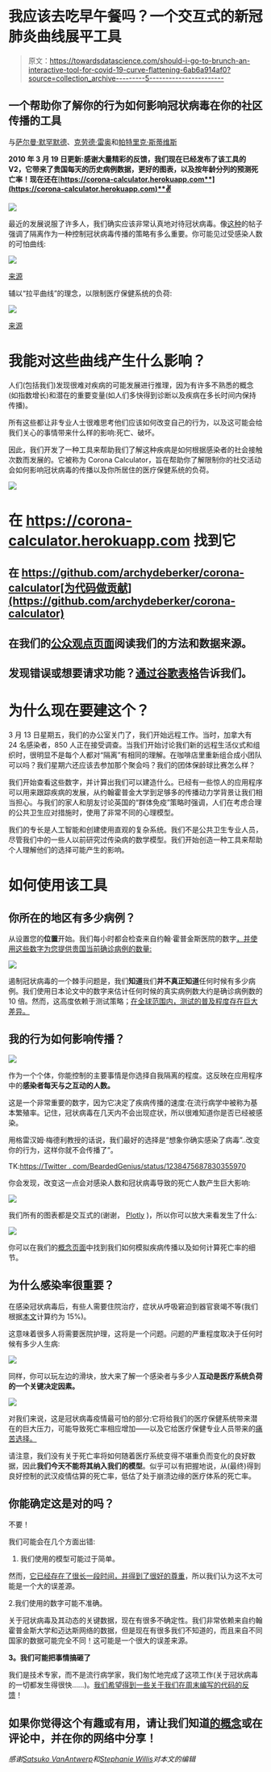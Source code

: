 # 我应该去吃早午餐吗？一个交互式的新冠肺炎曲线展平工具

> 原文：<https://towardsdatascience.com/should-i-go-to-brunch-an-interactive-tool-for-covid-19-curve-flattening-6ab6a914af0?source=collection_archive---------5----------------------->

## 一个帮助你了解你的行为如何影响冠状病毒在你的社区传播的工具

与[萨尔曼·默罕默德](https://www.notion.so/coronahack/About-Us-01a6ae6d91bc4262aa9babe5e976ea67#6cfbcf91ddf142a09f9ba6d094b3ef22)、[克劳德·雷奥](https://www.notion.so/coronahack/About-Us-01a6ae6d91bc4262aa9babe5e976ea67#5d77468aaa5b4017aedfbaf14763725a)和[帕特里克·斯蒂维斯](https://www.notion.so/coronahack/About-Us-01a6ae6d91bc4262aa9babe5e976ea67#025da05df59441ac9ad1a02ff555180a)

**2010 年 3 月 19 日更新:感谢大量精彩的反馈，我们现在已经发布了该工具的 V2，它带来了贵国每天的历史病例数据，更好的图表，以及按年龄分列的预测死亡率！现在还在**[**https://corona-calculator.herokuapp.com**](https://corona-calculator.herokuapp.com)**✌️**

![](img/c5f37a77f9cb7cd1179f665b95d39820.png)

最近的发展说服了许多人，我们确实应该非常认真地对待冠状病毒。像[这种](https://medium.com/@tomaspueyo/coronavirus-act-today-or-people-will-die-f4d3d9cd99ca)的帖子强调了隔离作为一种控制冠状病毒传播的策略有多么重要。你可能见过受感染人数的可怕曲线:

![](img/0e1fe2f85a4fa9e41128e979838fa3c3.png)

[来源](https://medium.com/@tomaspueyo/coronavirus-act-today-or-people-will-die-f4d3d9cd99ca)

辅以“拉平曲线”的理念，以限制医疗保健系统的负荷:

![](img/6e569415b1b45927931915beb71e9d5a.png)

[来源](https://www.sciencealert.com/dragging-out-the-coronavirus-epidemic-is-important-in-saving-lives)

# 我能对这些曲线产生什么影响？

人们(包括我们)发现很难对疾病的可能发展进行推理，因为有许多不熟悉的概念(如指数增长)和潜在的重要变量(如人们多快得到诊断以及疾病在多长时间内保持传播)。

所有这些都让非专业人士很难思考他们应该如何改变自己的行为，以及这可能会给我们关心的事情带来什么样的影响:死亡、破坏。

因此，我们开发了一种工具来帮助我们了解这种疾病是如何根据感染者的社会接触次数而发展的。它被称为 Corona Calculator，旨在帮助你了解限制你的社交活动会如何影响冠状病毒的传播以及你所居住的医疗保健系统的负荷。

![](img/92c0cd346dd53e96b163415f93550f0b.png)

# 在 https://corona-calculator.herokuapp.com 找到它

## 在 https://github.com/archydeberker/corona-calculator[为代码做贡献](https://github.com/archydeberker/corona-calculator)

## 在我们的[公众观点页面](https://www.notion.so/coronahack/Public-842dd2b1f6ea4123b53318ed39f6c73d)阅读我们的方法和数据来源。

## 发现错误或想要请求功能？[通过谷歌表格](https://docs.google.com/forms/d/e/1FAIpQLSdby7GpZc9vBi5XRn_f_YbWW20NgiO6ZIufoZHnU14rn5r9uA/viewform?usp=sf_link)告诉我们。

# 为什么现在要建这个？

3 月 13 日星期五，我们的办公室关门了，我们开始远程工作。当时，加拿大有 24 名感染者，850 人正在接受调查。当我们开始讨论我们新的远程生活仪式和组织时，很明显不是每个人都对“隔离”有相同的理解。在咖啡店里重新组合成小团队可以吗？我们星期六还应该去参加那个聚会吗？我们的团体保龄球比赛怎么样？

我们开始查看这些数字，并计算出我们可以建造什么。已经有一些惊人的应用程序可以用来跟踪疾病的发展，从约翰霍普金大学到足够多的传播动力学背景让我们相当担心。与我们的家人和朋友讨论英国的“群体免疫”策略时强调，人们在考虑合理的公共卫生应对措施时，使用了非常不同的心理模型。

我们的专长是人工智能和创建使用直观的复杂系统。我们不是公共卫生专业人员，尽管我们中的一些人以前研究过传染病的数学模型。我们开始创造一种工具来帮助个人理解他们的选择可能产生的影响。

# 如何使用该工具

## 你所在的地区有多少病例？

从设置您的**位置**开始。我们每小时都会检查来自约翰·霍普金斯医院的数字[，并使用这些数字为您提供贵国当前确诊病例的数量:](https://github.com/CSSEGISandData/COVID-19)

![](img/79ed7f614f7d5df4cc9c1bb12c435540.png)

遏制冠状病毒的一个棘手问题是，我们**知道**我们**并不真正知道**任何时候有多少病例。我们使用日本论文中的数字来估计任何时候的真实病例数大约是确诊病例数的 10 倍。然而，这高度依赖于测试策略；[在全球范围内，测试的普及程度存在巨大差异。](https://www.worldometers.info/coronavirus/covid-19-testing/)

## 我的行为如何影响传播？

![](img/a5382893eb0be56d1a12b46d5d7bbedb.png)

作为一个个体，你能控制的主要事情是你选择自我隔离的程度。这反映在应用程序中的**感染者每天与之互动的人数。**

这是一个非常重要的数字，因为它决定了疾病传播的速度:在流行病学中被称为基本繁殖率。记住，冠状病毒在几天内不会出现症状，所以很难知道你是否已经被感染。

用格雷汉姆·梅德利教授的话说，我们最好的选择是“想象你确实感染了病毒”..改变你的行为，这样你就不会传播了”。

TK:[https://Twitter . com/BeardedGenius/status/1238475687830355970](https://twitter.com/BeardedGenius/status/1238475687830355970)

你会发现，改变这一点会对感染人数和冠状病毒导致的死亡人数产生巨大影响:

![](img/6ce382fc1c627868871fee882cb1dca6.png)

我们所有的图表都是交互式的(谢谢， [Plotly](https://plot.ly) )，所以你可以放大来看发生了什么:

![](img/c4e1ef97c92b24d59f25073278b5618d.png)

你可以在我们的[概念页面](https://www.notion.so/coronahack/Public-842dd2b1f6ea4123b53318ed39f6c73d)中找到我们如何模拟疾病传播以及如何计算死亡率的细节。

## 为什么感染率很重要？

在感染冠状病毒后，有些人需要住院治疗，症状从呼吸窘迫到器官衰竭不等(我们根据[本文](https://www.notion.so/coronahack/Modelling-d650e1351bf34ceeb97c82bd24ae04cc#842db9e7269c43709e7eadb1985dd4cf)计算约为 15%)。

这意味着很多人将需要医院护理，这将是一个问题。问题的严重程度取决于任何时候有多少人生病:

![](img/a3e3f076fd7a527003eedec8abde6ba8.png)

同样，你可以玩左边的滑块，放大来了解一个感染者与多少人**互动是医疗系统负荷的一个关键决定因素。**

![](img/6c61d338a10fe0752902a769dec85701.png)

对我们来说，这是冠状病毒疫情最可怕的部分:它将给我们的医疗保健系统带来潜在的巨大压力，可能导致死亡率相应增加——以及它给医疗保健专业人员带来的[痛苦选择。](https://www.theatlantic.com/ideas/archive/2020/03/who-gets-hospital-bed/607807/)

请注意，我们没有关于死亡率将如何随着医疗系统变得不堪重负而变化的良好数据，因此**我们今天不能将其纳入我们的模型**。似乎可以有把握地说，从(最终)得到良好控制的武汉疫情估算的死亡率，低估了处于崩溃边缘的医疗体系的死亡率。

## 你能确定这是对的吗？

不要！

我们可能会在几个方面出错:

1.  我们使用的模型可能过于简单。

然而，[它已经存在了很长一段时间，并得到了很好的尊重](https://mathworld.wolfram.com/Kermack-McKendrickModel.html)，所以我们认为这不太可能是一个大的误差源。

2.我们使用的数字可能不准确。

关于冠状病毒及其动态的关键数据，现在有很多不确定性。我们非常依赖来自约翰霍普金斯大学和迈达斯网络的数据，但是现在有很多我们不知道的，而且来自不同国家的数据可能完全不同！这可能是一个很大的误差来源。

**3。我们可能把事情搞砸了**

我们是技术专家，而不是流行病学家，我们匆忙地完成了这项工作(关于冠状病毒的一切都发生得很快……)。[我们希望得到一些关于我们在周末编写的代码的反馈](https://github.com/archydeberker/corona-calculator)！

## 如果你觉得这个有趣或有用，请让我们知道[的概念](http://Notion)或在评论中，并在你的网络中分享！

*感谢*[*Satsuko VanAntwerp*](https://medium.com/@sats_ko)*和*[*Stephanie Willis*](https://medium.com/@stephaniewillis808)*对本文的编辑*
